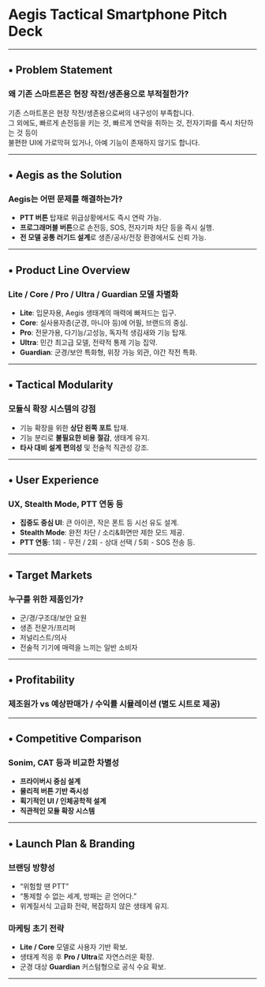 
# Aegis Tactical Smartphone Pitch Deck

---

## • Problem Statement  
### 왜 기존 스마트폰은 현장 작전/생존용으로 부적절한가?  
기존 스마트폰은 현장 작전/생존용으로써의 내구성이 부족합니다.  
그 외에도, 빠르게 손전등을 키는 것, 빠르게 연락을 취하는 것, 전자기파를 즉시 차단하는 것 등이  
불편한 UI에 가로막혀 있거나, 아예 기능이 존재하지 않기도 합니다.  

---

## • Aegis as the Solution  
### Aegis는 어떤 문제를 해결하는가?  
- **PTT 버튼** 탑재로 위급상황에서도 즉시 연락 가능.  
- **프로그래머블 버튼**으로 손전등, SOS, 전자기파 차단 등을 즉시 실행.  
- **전 모델 공통 러기드 설계**로 생존/공사/전장 환경에서도 신뢰 가능.

---

## • Product Line Overview  
### Lite / Core / Pro / Ultra / Guardian 모델 차별화  

- **Lite**: 입문자용, Aegis 생태계의 매력에 빠져드는 입구.  
- **Core**: 실사용자층(군경, 마니아 등)에 어필, 브랜드의 중심.  
- **Pro**: 전문가용, 다기능/고성능, 독자적 생김새와 기능 탑재.  
- **Ultra**: 민간 최고급 모델, 전략적 통제 기능 집약.  
- **Guardian**: 군경/보안 특화형, 위장 가능 외관, 야간 작전 특화.

---

## • Tactical Modularity  
### 모듈식 확장 시스템의 강점  

- 기능 확장을 위한 **상단 왼쪽 포트** 탑재.  
- 기능 분리로 **불필요한 비용 절감**, 생태계 유지.  
- **타사 대비 설계 편의성** 및 전술적 직관성 강조.

---

## • User Experience  
### UX, Stealth Mode, PTT 연동 등  

- **집중도 중심 UI**: 큰 아이콘, 작은 폰트 등 시선 유도 설계.  
- **Stealth Mode**: 완전 차단 / 소리&화면만 제한 모드 제공.  
- **PTT 연동**: 1회 - 무전 / 2회 - 상대 선택 / 5회 - SOS 전송 등.

---

## • Target Markets  
### 누구를 위한 제품인가?  

- 군/경/구조대/보안 요원  
- 생존 전문가/프리퍼  
- 저널리스트/의사  
- 전술적 기기에 매력을 느끼는 일반 소비자  

---

## • Profitability  
### 제조원가 vs 예상판매가 / 수익률 시뮬레이션 (별도 시트로 제공)

---

## • Competitive Comparison  
### Sonim, CAT 등과 비교한 차별성  

- **프라이버시 중심 설계**  
- **물리적 버튼 기반 즉시성**  
- **획기적인 UI / 인체공학적 설계**  
- **직관적인 모듈 확장 시스템**  

---

## • Launch Plan & Branding  
### 브랜딩 방향성  

- “위험할 땐 PTT”  
- “통제할 수 없는 세계, 방패는 곧 언어다.”  
- 위계질서식 고급화 전략, 복잡하지 않은 생태계 유지.  

### 마케팅 초기 전략  

- **Lite / Core** 모델로 사용자 기반 확보.  
- 생태계 적응 후 **Pro / Ultra**로 자연스러운 확장.  
- 군경 대상 **Guardian** 커스텀형으로 공식 수요 확보.

---

